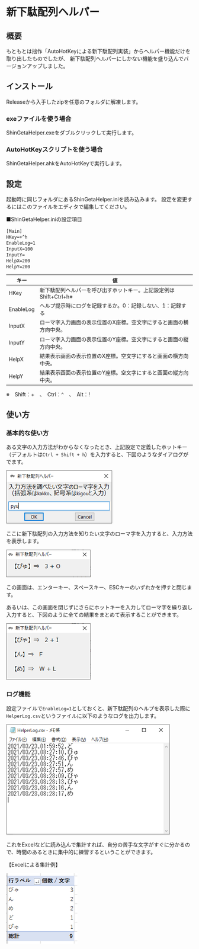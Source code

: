 # 新下駄配列ヘルパー

## 概要

もともとは拙作「AutoHotKeyによる新下駄配列実装」からヘルパー機能だけを取り出したものでしたが、
新下駄配列ヘルパーにしかない機能を盛り込んでバージョンアップしました。

## インストール

Releaseから入手したzipを任意のフォルダに解凍します。

### exeファイルを使う場合

ShinGetaHelper.exeをダブルクリックして実行します。

### AutoHotKeyスクリプトを使う場合

ShinGetaHelper.ahkをAutoHotKeyで実行します。


## 設定

起動時に同じフォルダにあるShinGetaHelper.iniを読み込みます。
設定を変更するにはこのファイルをエディタで編集してください。

■ShinGetaHelper.iniの設定項目
```
[Main]
HKey=+^h
EnableLog=1
InputX=100
InputY=
HelpX=200
HelpY=200
```

|キー|値|
|---|----|
|HKey|新下駄配列ヘルパーを呼び出すホットキー。上記設定例はShift+Ctrl+h※|
|EnableLog|ヘルプ提示時にログを記録するか。0：記録しない、1：記録する|
|InputX|ローマ字入力画面の表示位置のX座標。空文字にすると画面の横方向中央。|
|InputY|ローマ字入力画面の表示位置のY座標。空文字にすると画面の縦方向中央。|
|HelpX|結果表示画面の表示位置のX座標。空文字にすると画面の横方向中央。|
|HelpY|結果表示画面の表示位置のY座標。空文字にすると画面の縦方向中央。|

※　Shift：+　、　Ctrl：^　、　Alt：!


## 使い方

### 基本的な使い方

ある文字の入力方法がわからなくなったとき、上記設定で定義したホットキー（デフォルトは`Ctrl + Shift + h`）を入力すると、下図のようなダイアログがでます。

![ローマ字入力](./img/input.png "ローマ字入力")

ここに新下駄配列の入力方法を知りたい文字のローマ字を入力すると、入力方法を表示します。

![結果表示](./img/result.png "結果表示")

この画面は、エンターキー、スペースキー、ESCキーのいずれかを押すと閉じます。

あるいは、この画面を閉じずにさらにホットキーを入力してローマ字を繰り返し入力すると、下図のように全ての結果をまとめて表示することができます。

![結果表示2](./img/result_multi.png "結果表示2")


### ログ機能

設定ファイルで`EnableLog=1`としておくと、新下駄配列のヘルプを表示した際に`HelperLog.csv`というファイルに以下のようなログを出力します。

![ログ](./img/log.png "ログ")

これをExcelなどに読み込んで集計すれば、自分の苦手な文字がすぐに分かるので、時間のあるときに集中的に練習するということができます。

【Excelによる集計例】

![Excel](./img/excel.png "Excel")